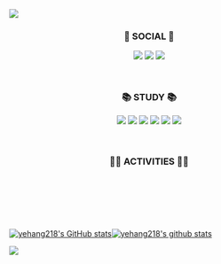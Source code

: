 <!--
**yehang218/yehang218** is a ✨ _special_ ✨ repository because its `README.md` (this file) appears on your GitHub profile.

Here are some ideas to get you started:

- 🔭 I’m currently working on ...
- 🌱 I’m currently learning ...
- 👯 I’m looking to collaborate on ...
- 🤔 I’m looking for help with ...
- 💬 Ask me about ...
- 📫 How to reach me: ...
- 😄 Pronouns: ...
- ⚡ Fun fact: ...
-->
<img src="https://capsule-render.vercel.app/api?type=Soft&color=gradient&customColorList=23&height=100&section=header&text=SeokHee's%20GitHub&fontSize=30" />

<br>
<h3 align="center"><b>📌 SOCIAL 📌</b></h3>
<p align="center">
  <a href="https://github.com/yehang218"><img src="https://hits.seeyoufarm.com/api/count/incr/badge.svg?url=https%3A%2F%2Fgithub.com%2Fyehang218%2Fhit-counter&count_bg=%23000000&title_bg=%23000000&icon=github.svg&icon_color=%23FFFFFF&title=GitHub&edge_flat=false"/></a>
  <a href="https://woonyang-story.tistory.com/"><img src="https://hits.seeyoufarm.com/api/count/incr/badge.svg?url=https%3A%2F%2Fwoonyang-story.tistory.com&count_bg=%23555555&title_bg=%23555555&icon=tumblr.svg&icon_color=%23FFFFFF&title=Tistory&edge_flat=false"/></a>
 <a href="https://solved.ac/hyun_w9"><img src="http://mazassumnida.wtf/api/mini/generate_badge?boj=hyun_w9"/></a>
 </p>

<br>
<h3 align="center"><b>📚 STUDY 📚</b></h3>
<p align="center">
  <img src="https://img.shields.io/badge/C++-00599C?style=flat-square&logo=C%2B%2B&logoColor=white"/>
  <img src="https://img.shields.io/badge/C-A8B9CC?style=flat-square&logo=C&logoColor=white"/>
  <img src="https://img.shields.io/badge/python-3776AB?style=flat-square&logo=Python&logoColor=white"/>
  <img src="https://img.shields.io/badge/Unreal-0E1128?style=flat-square&logo=Unreal Engine&logoColor=white"/>
  <img src="https://img.shields.io/badge/Unity-0E1128?style=flat-square&logo=Unity&logoColor=white"/>
  <img src="https://img.shields.io/badge/VSCode-007ACC?style=flat-square&logo=Visual Studio Code&logoColor=white"/>
</p>

<br>
<p align="center">
<h3 align="center"><b>👨‍💻 ACTIVITIES 👨‍💻</b></h3>
</p>

<br><br><br>

<br>
<p align="center">

[![yehang218's GitHub stats](https://github-readme-stats.vercel.app/api?username=yehang218&hide_border=true&hide=stars&show_icons=true&icon_color=b7d364&text_color=5A7A46&title_color=1C2B1F&count_private=true)](https://github.com/anuraghazra/github-readme-stats)[![yehang218's github stats](https://github-readme-stats.vercel.app/api/top-langs/?username=yehang218&title_color=1C2B1F&show_icons=true&hide_border=true&layout=compact)](https://github.com/yehang218)

</p>

<img src="https://capsule-render.vercel.app/api?type=waving&color=gradient&customColorList=23&height=150&section=footer"/>
